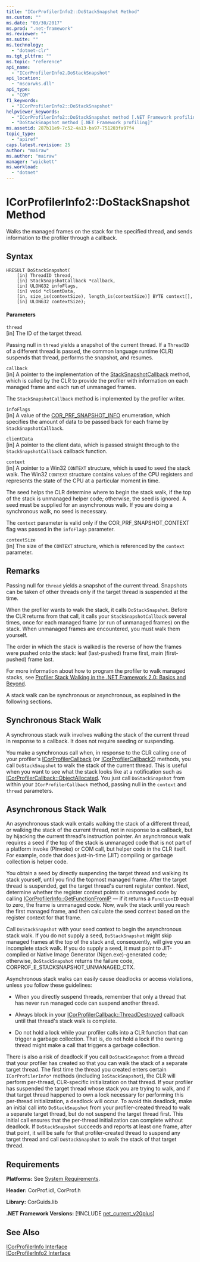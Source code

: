 ```yaml
---
title: "ICorProfilerInfo2::DoStackSnapshot Method"
ms.custom: ""
ms.date: "03/30/2017"
ms.prod: ".net-framework"
ms.reviewer: ""
ms.suite: ""
ms.technology: 
  - "dotnet-clr"
ms.tgt_pltfrm: ""
ms.topic: "reference"
api_name: 
  - "ICorProfilerInfo2.DoStackSnapshot"
api_location: 
  - "mscorwks.dll"
api_type: 
  - "COM"
f1_keywords: 
  - "ICorProfilerInfo2::DoStackSnapshot"
helpviewer_keywords: 
  - "ICorProfilerInfo2::DoStackSnapshot method [.NET Framework profiling]"
  - "DoStackSnapshot method [.NET Framework profiling]"
ms.assetid: 287b11e9-7c52-4a13-ba97-751203fa97f4
topic_type: 
  - "apiref"
caps.latest.revision: 25
author: "mairaw"
ms.author: "mairaw"
manager: "wpickett"
ms.workload: 
  - "dotnet"
---
```

# ICorProfilerInfo2::DoStackSnapshot Method
Walks the managed frames on the stack for the specified thread, and sends information to the profiler through a callback.  
  
## Syntax  
  
```  
HRESULT DoStackSnapshot(  
    [in] ThreadID thread,  
    [in] StackSnapshotCallback *callback,  
    [in] ULONG32 infoFlags,  
    [in] void *clientData,  
    [in, size_is(contextSize), length_is(contextSize)] BYTE context[],  
    [in] ULONG32 contextSize);  
```  
  
#### Parameters  
 `thread`  
 [in] The ID of the target thread.  
  
 Passing null in `thread` yields a snapshot of the current thread. If a `ThreadID` of a different thread is passed, the common language runtime (CLR) suspends that thread, performs the snapshot, and resumes.  
  
 `callback`  
 [in] A pointer to the implementation of the [StackSnapshotCallback](../../../../docs/framework/unmanaged-api/profiling/stacksnapshotcallback-function.md) method, which is called by the CLR to provide the profiler with information on each managed frame and each run of unmanaged frames.  
  
 The `StackSnapshotCallback` method is implemented by the profiler writer.  
  
 `infoFlags`  
 [in] A value of the [COR_PRF_SNAPSHOT_INFO](../../../../docs/framework/unmanaged-api/profiling/cor-prf-snapshot-info-enumeration.md) enumeration, which specifies the amount of data to be passed back for each frame by `StackSnapshotCallback`.  
  
 `clientData`  
 [in] A pointer to the client data, which is passed straight through to the `StackSnapshotCallback` callback function.  
  
 `context`  
 [in] A pointer to a Win32 `CONTEXT` structure, which is used to seed the stack walk. The Win32 `CONTEXT` structure contains values of the CPU registers and represents the state of the CPU at a particular moment in time.  
  
 The seed helps the CLR determine where to begin the stack walk, if the top of the stack is unmanaged helper code; otherwise, the seed is ignored. A seed must be supplied for an asynchronous walk. If you are doing a synchronous walk, no seed is necessary.  
  
 The `context` parameter is valid only if the COR_PRF_SNAPSHOT_CONTEXT flag was passed in the `infoFlags` parameter.  
  
 `contextSize`  
 [in] The size of the `CONTEXT` structure, which is referenced by the `context` parameter.  
  
## Remarks  
 Passing null for `thread` yields a snapshot of the current thread. Snapshots can be taken of other threads only if the target thread is suspended at the time.  
  
 When the profiler wants to walk the stack, it calls `DoStackSnapshot`. Before the CLR returns from that call, it calls your `StackSnapshotCallback` several times, once for each managed frame (or run of unmanaged frames) on the stack. When unmanaged frames are encountered, you must walk them yourself.  
  
 The order in which the stack is walked is the reverse of how the frames were pushed onto the stack: leaf (last-pushed) frame first, main (first-pushed) frame last.  
  
 For more information about how to program the profiler to walk managed stacks, see [Profiler Stack Walking in the .NET Framework 2.0: Basics and Beyond](http://go.microsoft.com/fwlink/?LinkId=73638).  
  
 A stack walk can be synchronous or asynchronous, as explained in the following sections.  
  
## Synchronous Stack Walk  
 A synchronous stack walk involves walking the stack of the current thread in response to a callback. It does not require seeding or suspending.  
  
 You make a synchronous call when, in response to the CLR calling one of your profiler's [ICorProfilerCallback](../../../../docs/framework/unmanaged-api/profiling/icorprofilercallback-interface.md) (or [ICorProfilerCallback2](../../../../docs/framework/unmanaged-api/profiling/icorprofilercallback2-interface.md)) methods, you call `DoStackSnapshot` to walk the stack of the current thread. This is useful when you want to see what the stack looks like at a notification such as [ICorProfilerCallback::ObjectAllocated](../../../../docs/framework/unmanaged-api/profiling/icorprofilercallback-objectallocated-method.md). You just call `DoStackSnapshot` from within your `ICorProfilerCallback` method, passing null in the `context` and `thread` parameters.  
  
## Asynchronous Stack Walk  
 An asynchronous stack walk entails walking the stack of a different thread, or walking the stack of the current thread, not in response to a callback, but by hijacking the current thread's instruction pointer. An asynchronous walk requires a seed if the top of the stack is unmanaged code that is not part of a platform invoke (PInvoke) or COM call, but helper code in the CLR itself. For example, code that does just-in-time (JIT) compiling or garbage collection is helper code.  
  
 You obtain a seed by directly suspending the target thread and walking its stack yourself, until you find the topmost managed frame. After the target thread is suspended, get the target thread's current register context. Next, determine whether the register context points to unmanaged code by calling [ICorProfilerInfo::GetFunctionFromIP](../../../../docs/framework/unmanaged-api/profiling/icorprofilerinfo-getfunctionfromip-method.md) — if it returns a `FunctionID` equal to zero, the frame is unmanaged code. Now, walk the stack until you reach the first managed frame, and then calculate the seed context based on the register context for that frame.  
  
 Call `DoStackSnapshot` with your seed context to begin the asynchronous stack walk. If you do not supply a seed, `DoStackSnapshot` might skip managed frames at the top of the stack and, consequently, will give you an incomplete stack walk. If you do supply a seed, it must point to JIT-compiled or Native Image Generator (Ngen.exe)-generated code; otherwise, `DoStackSnapshot` returns the failure code, CORPROF_E_STACKSNAPSHOT_UNMANAGED_CTX.  
  
 Asynchronous stack walks can easily cause deadlocks or access violations, unless you follow these guidelines:  
  
-   When you directly suspend threads, remember that only a thread that has never run managed code can suspend another thread.  
  
-   Always block in your [ICorProfilerCallback::ThreadDestroyed](../../../../docs/framework/unmanaged-api/profiling/icorprofilercallback-threaddestroyed-method.md) callback until that thread's stack walk is complete.  
  
-   Do not hold a lock while your profiler calls into a CLR function that can trigger a garbage collection. That is, do not hold a lock if the owning thread might make a call that triggers a garbage collection.  
  
 There is also a risk of deadlock if you call `DoStackSnapshot` from a thread that your profiler has created so that you can walk the stack of a separate target thread. The first time the thread you created enters certain `ICorProfilerInfo*` methods (including `DoStackSnapshot`), the CLR will perform per-thread, CLR-specific initialization on that thread. If your profiler has suspended the target thread whose stack you are trying to walk, and if that target thread happened to own a lock necessary for performing this per-thread initialization, a deadlock will occur. To avoid this deadlock, make an initial call into `DoStackSnapshot` from your profiler-created thread to walk a separate target thread, but do not suspend the target thread first. This initial call ensures that the per-thread initialization can complete without deadlock. If `DoStackSnapshot` succeeds and reports at least one frame, after that point, it will be safe for that profiler-created thread to suspend any target thread and call `DoStackSnapshot` to walk the stack of that target thread.  
  
## Requirements  
 **Platforms:** See [System Requirements](../../../../docs/framework/get-started/system-requirements.md).  
  
 **Header:** CorProf.idl, CorProf.h  
  
 **Library:** CorGuids.lib  
  
 **.NET Framework Versions:** [!INCLUDE [net_current_v20plus](../../../../includes/net-current-v20plus-md.md)]  
  
## See Also  
 [ICorProfilerInfo Interface](../../../../docs/framework/unmanaged-api/profiling/icorprofilerinfo-interface.md)  
 [ICorProfilerInfo2 Interface](../../../../docs/framework/unmanaged-api/profiling/icorprofilerinfo2-interface.md)
